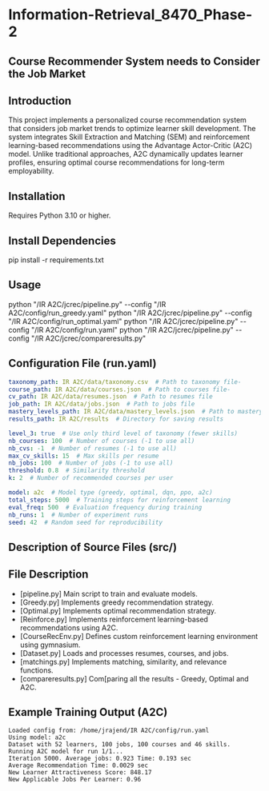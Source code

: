 # Information-Retrieval_8470_Phase-2
## Course Recommender System needs to Consider the Job Market 

## Introduction

This project implements a personalized course recommendation system that considers job market trends to optimize learner skill development. The system integrates Skill Extraction and Matching (SEM) and reinforcement learning-based recommendations using the Advantage Actor-Critic (A2C) model. Unlike traditional approaches, A2C dynamically updates learner profiles, ensuring optimal course recommendations for long-term employability.

## Installation
Requires Python 3.10 or higher.

## Install Dependencies
pip install -r requirements.txt

## Usage
python "/IR A2C/jcrec/pipeline.py" --config "/IR A2C/config/run_greedy.yaml"
python "/IR A2C/jcrec/pipeline.py" --config "/IR A2C/config/run_optimal.yaml"
python "/IR A2C/jcrec/pipeline.py" --config "/IR A2C/config/run.yaml"
python "/IR A2C/jcrec/pipeline.py" --config "/IR A2C/jcrec/compareresults.py"

## Configuration File (run.yaml)
```yaml
taxonomy_path: IR A2C/data/taxonomy.csv  # Path to taxonomy file-
course_path: IR A2C/data/courses.json  # Path to courses file-
cv_path: IR A2C/data/resumes.json  # Path to resumes file
job_path: IR A2C/data/jobs.json  # Path to jobs file
mastery_levels_path: IR A2C/data/mastery_levels.json  # Path to mastery levels
results_path: IR A2C/results  # Directory for saving results

level_3: true  # Use only third level of taxonomy (fewer skills)
nb_courses: 100  # Number of courses (-1 to use all)
nb_cvs: -1  # Number of resumes (-1 to use all)
max_cv_skills: 15  # Max skills per resume
nb_jobs: 100  # Number of jobs (-1 to use all)
threshold: 0.8  # Similarity threshold
k: 2  # Number of recommended courses per user

model: a2c  # Model type (greedy, optimal, dqn, ppo, a2c)
total_steps: 5000  # Training steps for reinforcement learning
eval_freq: 500  # Evaluation frequency during training
nb_runs: 1  # Number of experiment runs
seed: 42  # Random seed for reproducibility
```

## Description of Source Files (src/)
## File	Description
- [pipeline.py]	Main script to train and evaluate models.
- [Greedy.py] Implements greedy recommendation strategy.
- [Optimal.py] Implements optimal recommendation strategy.
- [Reinforce.py] Implements reinforcement learning-based recommendations using A2C.
- [CourseRecEnv.py]	Defines custom reinforcement learning environment using gymnasium.
- [Dataset.py]	Loads and processes resumes, courses, and jobs.
- [matchings.py]	Implements matching, similarity, and relevance functions.
- [compareresults.py] Com[paring all the results - Greedy, Optimal and A2C.


## Example Training Output (A2C)
```output example
Loaded config from: /home/jrajend/IR A2C/config/run.yaml
Using model: a2c
Dataset with 52 learners, 100 jobs, 100 courses and 46 skills.
Running A2C model for run 1/1...
Iteration 5000. Average jobs: 0.923 Time: 0.193 sec
Average Recommendation Time: 0.0029 sec
New Learner Attractiveness Score: 848.17
New Applicable Jobs Per Learner: 0.96
```



